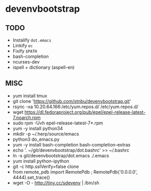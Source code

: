 # devenvbootstrap

TODO
----

* Instalify `dot.emacs`
* Linkify `ec`
* Fixify `$PATH`
* bash-completion
* ncurses-dev
* ispell + dictionary  (aspell-en)

MISC
----

* yum install tmux
* git clone 'https://github.com/stnbu/devenvbootstrap.git'
* rsync -xa 10.20.64.166:/etc/yum.repos.d/ /etc/yum.repos.d/
* wget https://dl.fedoraproject.org/pub/epel/epel-release-latest-7.noarch.rpm
* sudo rpm -Uvh epel-release-latest-7*.rpm
* yum -y install python34
* mkdir -p ~/.herp/source/emacs
* python3 do_emacs.py
* yum -y install bash-completion bash-completion-extras
* echo '. ~/git/devenvbootstrap/dot.bashrc' >> ~/.bashrc
* ln -s git/devenvbootstrap/dot.emacs ./.emacs
* yum install python-ipython
* git -c http.sslVerify=false clone
* from remote_pdb import RemotePdb ; RemotePdb('0.0.0.0', 4444).set_trace()
* wget -O - http://tiny.cc/sdevenv | /bin/sh
